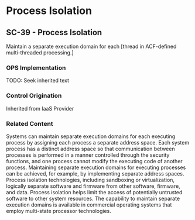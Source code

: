# Process Isolation
## SC-39 - Process Isolation

Maintain a separate execution domain for each [thread in ACF-defined multi-threaded processing.]

### OPS Implementation

TODO: Seek inherited text

### Control Origination

Inherited from IaaS Provider

### Related Content
Systems can maintain separate execution domains for each executing process by assigning each process a separate address space. Each system process has a distinct address space so that communication between processes is performed in a manner controlled through the security functions, and one process cannot modify the executing code of another process. Maintaining separate execution domains for executing processes can be achieved, for example, by implementing separate address spaces. Process isolation technologies, including sandboxing or virtualization, logically separate software and firmware from other software, firmware, and data. Process isolation helps limit the access of potentially untrusted software to other system resources. The capability to maintain separate execution domains is available in commercial operating systems that employ multi-state processor technologies.
